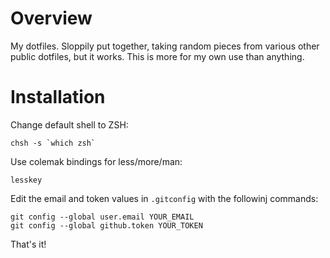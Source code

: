 Overview
========
My dotfiles. Sloppily put together, taking random pieces from various other public dotfiles, but it works. This is more for my own use than anything.

Installation
============
Change default shell to ZSH:

    chsh -s `which zsh`

Use colemak bindings for less/more/man:

    lesskey

Edit the email and token values in `.gitconfig` with the followinj commands:

    git config --global user.email YOUR_EMAIL
    git config --global github.token YOUR_TOKEN

That's it!

